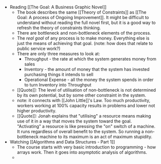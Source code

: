 - Reading [[The Goal: A Business Graphic Novel]]
	- The book describes the same [[Theory of Constraints]] as [[The Goal: A process of Ongoing Improvement]]. It might be difficult to understand without reading the full novel first, but it is a good way to refresh the theory of constraints thinking.
	- There are bottleneck and non-bottleneck elements of the process.
	- The *real goal* of any process is to make money. Everything else is just the means of achieving that goal. (note: how does that relate to public service work?)
	- There are only three measures to look at:
		- Throughput - the rate at which the system generates money from sales
		- Inventory - the amount of money that the system has invested purchasing things it intends to sell
		- Operational Expense - all the money the system spends in order to turn Inventory into Throughput
	- [[Quote]]: The level of utilisation of non-bottleneck is not determined by its own potential, but by some other constraint in the system.
	- note: it connects with [[John Little]]'s Law. Too much productivity, workers working at 100% capacity results in problems and lower not higher productivity.
	- [[Quote]]: Jonah explains that "utilising" a resource means making use of it in a way that moves the system toward the goal. "Activating" a resource is like pressing the "on" switch of a machine. It runs regardless of overall benefit to the system. So running a non-bottleneck machine to its maximum is an act of maximum stupidity.
- Watching [[Algorithms and Data Structures - Part 1]]
	- The course starts with very basic introduction to programming - how arrays work. Then it goes into asymptotic analysis of algorithms.
	-